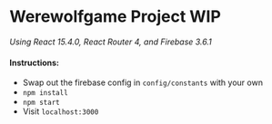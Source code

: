 # Werewolfgame Project WIP

*Using React 15.4.0, React Router 4, and Firebase 3.6.1*

#### Instructions:
* Swap out the firebase config in ```config/constants``` with your own
* ```npm install```
* ```npm start```
* Visit ```localhost:3000```
